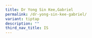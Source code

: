 ```yaml
---
title: Dr Yong Sin Kee,Gabriel
permalink: /dr-yong-sin-kee-gabriel/
variant: tiptap
description: ""
third_nav_title: IS
---
```

